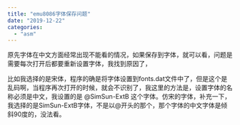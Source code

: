 ```yaml
---
title: "emu8086字体保存问题"
date: "2019-12-22"
categories: 
  - "asm"
---
```


原先字体在中文方面经常出现不能看的情况，如果保存到字体，就可以看，问题是需要每次打开后都要重新设置字体，我找到原因了，

比如我选择的是宋体，程序的确是将字体设置到fonts.dat文件中了，但是这个是乱码啊，当程序再次打开的时候，就会不识别了，我这里的方法是，设置字体的名称必须是中文，我设置的是 @SimSun-ExtB 这个字体。仿宋的字体，补充一下，我选择的是SimSun-ExtB字体，不是以@开头的那个，那个字体的中文字体是倾斜90度的，没法看。
